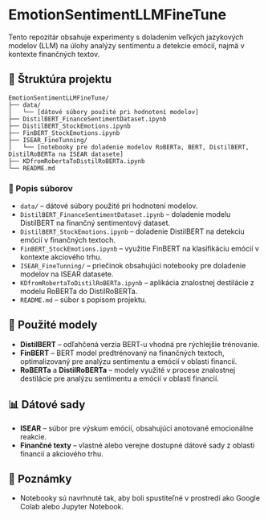 # EmotionSentimentLLMFineTune

Tento repozitár obsahuje experimenty s doladením veľkých jazykových modelov (LLM) na úlohy analýzy sentimentu a detekcie emócií, najmä v kontexte finančných textov.

## 📁 Štruktúra projektu

```
EmotionSentimentLLMFineTune/
├── data/
│   └── [dátové súbory použité pri hodnotení modelov]
├── DistilBERT_FinanceSentimentDataset.ipynb
├── DistilBERT_StockEmotions.ipynb
├── FinBERT_StockEmotions.ipynb
├── ISEAR_FineTunning/
│   └── [notebooky pre doladenie modelov RoBERTa, BERT, DistilBERT, DistilRoBERTa na ISEAR datasete]
├── KDfromRobertaToDistilRoBERTa.ipynb
└── README.md
```



### 📄 Popis súborov

* `data/` – dátové súbory použité pri hodnotení modelov.
* `DistilBERT_FinanceSentimentDataset.ipynb` – doladenie modelu DistilBERT na finančný sentimentový dataset.
* `DistilBERT_StockEmotions.ipynb` – doladenie DistilBERT na detekciu emócií v finančných textoch.
* `FinBERT_StockEmotions.ipynb` – využitie FinBERT na klasifikáciu emócií v kontexte akciového trhu.
* `ISEAR_FineTunning/` – priečinok obsahujúci notebooky pre doladenie modelov na ISEAR datasete.
* `KDfromRobertaToDistilRoBERTa.ipynb` – aplikácia znalostnej destilácie z modelu RoBERTa do DistilRoBERTa.
* `README.md` –  súbor s popisom projektu.

## 🧪 Použité modely

* **DistilBERT** – odľahčená verzia BERT-u vhodná pre rýchlejšie trénovanie.
* **FinBERT** – BERT model predtrénovaný na finančných textoch, optimalizovaný pre analýzu sentimentu a emócií v oblasti financií.
* **RoBERTa** a **DistilRoBERTa** – modely využité v procese znalostnej destilácie pre analýzu sentimentu a emócií v oblasti financií.


## 📊 Dátové sady

* **ISEAR** –  súbor pre výskum emócií, obsahujúci anotované emocionálne reakcie.
* **Finančné texty** – vlastné alebo verejne dostupné dátové sady z oblasti financií a akciového trhu.


## 📌 Poznámky

* Notebooky sú navrhnuté tak, aby boli spustiteľné v prostredí ako Google Colab alebo Jupyter Notebook.


